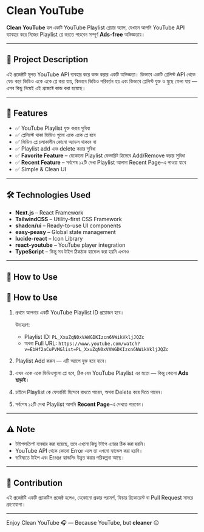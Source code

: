 # Clean YouTube

**Clean YouTube** হল একটি YouTube Playlist প্লেয়ার অ্যাপ, যেখানে আপনি YouTube API ব্যাবহার করে নিজের Playlist প্লে করতে পারবেন সম্পূর্ণ **Ads-free** অভিজ্ঞতায়।

---

## 🧠 Project Description

এই প্রজেক্টটি মূলত YouTube API ব্যবহার করে কাজ করার একটি অভিজ্ঞতা। কিভাবে একটি প্লেলিস্ট API থেকে ফেচ করে ভিডিও একে একে প্লে করা যায়, কিভাবে ভিডিও পরিবর্তন হয় এবং কিভাবে প্লেলিস্ট যুক্ত ও মুছে ফেলা যায় — এসব কিছু নিয়েই এই প্রজেক্টে কাজ করা হয়েছে।

---

## 🚀 Features

- ✅ YouTube Playlist যুক্ত করার সুবিধা
- ✅ প্লেলিস্টে থাকা ভিডিও গুলো একে একে প্লে হবে
- ✅ ভিডিও প্লে চলাকালীন কোনো অ্যাডস থাকবে না
- ✅ Playlist add এবং delete করার সুবিধা
- ✅ **Favorite Feature** – যেকোনো Playlist ফেভারিট হিসেবে Add/Remove করার সুবিধা
- ✅ **Recent Feature** – সর্বশেষ ১২টি দেখা Playlist আলাদা Recent Page-এ পাওয়া যাবে
- ✅ Simple & Clean UI

---

## 🛠 Technologies Used

- **Next.js** – React Framework
- **TailwindCSS** – Utility-first CSS Framework
- **shadcn/ui** – Ready-to-use UI components
- **easy-peasy** – Global state management
- **lucide-react** – Icon Library
- **react-youtube** – YouTube player integration
- **TypeScript** – কিন্তু সব টাইপ ঠিকঠাক হ্যান্ডেল করা হয়নি এখনও

---

## 🧪 How to Use

## 🧪 How to Use

1. প্রথমে আপনার একটি YouTube Playlist ID প্রয়োজন হবে।

   উদাহরণ:  
   - Playlist ID: `PL_XxuZqN0xVAWGDKIzcn6NWikVkljJQZc`  
   - অথবা Full URL: `https://www.youtube.com/watch?v=EbHf2aCuPVM&list=PL_XxuZqN0xVAWGDKIzcn6NWikVkljJQZc`

2. Playlist Add করুন — এটি অ্যাপে যুক্ত হয়ে যাবে।

3. এখন একে একে ভিডিওগুলো প্লে হবে, ঠিক যেন YouTube Playlist এর মতো — কিন্তু কোনো **Ads ছাড়াই**।

4. চাইলে Playlist কে ফেভারিট হিসেবে রাখতে পারেন, অথবা Delete করে দিতে পারেন।

5. সর্বশেষ ১২টি দেখা Playlist আপনি **Recent Page**-এ দেখতে পারবেন।

---

## ⚠️ Note

- টাইপসক্রিপ্ট ব্যবহার করা হয়েছে, তবে এখনো কিছু টাইপ এ্যারর ঠিক করা হয়নি।
- YouTube API থেকে কোনো Error এলে তা এখনো হ্যান্ডেল করা হয়নি।
- ভবিষ্যতে টাইপ এবং Error হ্যান্ডলিং উন্নত করার পরিকল্পনা আছে।

---

## 🤝 Contribution

এই প্রজেক্টটি একটি প্র্যাকটিস প্রজেক্ট হলেও, যেকোনো প্রকার পরামর্শ, ফিচার রিকোয়েস্ট বা Pull Request সাদরে গ্রহণযোগ্য।

---

Enjoy Clean YouTube 🎧 — Because YouTube, but **cleaner** 😉

